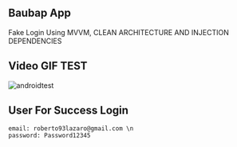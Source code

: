 ## Baubap App

Fake Login Using MVVM, CLEAN ARCHITECTURE AND INJECTION DEPENDENCIES

## Video GIF TEST

![androidtest](https://user-images.githubusercontent.com/84595455/213589695-1e786529-8dc3-4864-b9b0-99dfdc181b30.gif)

## User For Success Login

    email: roberto93lazaro@gmail.com \n
    password: Password12345

